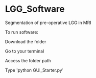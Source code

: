 # LGG_Software
Segmentation of pre-operative LGG in MRI

To run software:

Download the folder

Go to your terminal

Access the folder path

Type 'python GUI_Starter.py'


